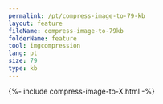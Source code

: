 ```yaml
---
permalink: /pt/compress-image-to-79-kb
layout: feature
fileName: compress-image-to-79kb
folderName: feature
tool: imgcompression
lang: pt
size: 79
type: kb
---
```


{%- include compress-image-to-X.html -%}
